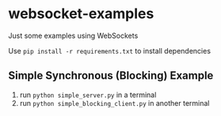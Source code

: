 websocket-examples
==================

Just some examples using WebSockets

Use `pip install -r requirements.txt` to install dependencies

Simple Synchronous (Blocking) Example
----------------------------------------
1. run `python simple_server.py` in a terminal
2. run `python simple_blocking_client.py` in another terminal
